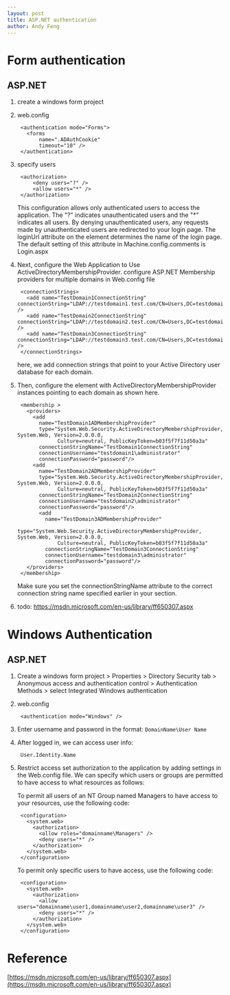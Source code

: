 ```yaml
---
layout: post
title: ASP.NET authentication
author: Andy Feng
---
```


# Form authentication #
## ASP.NET ##
1. create a windows form project

1. web.config

		<authentication mode="Forms">
		  <forms
		      name=".ADAuthCookie"       
		      timeout="10" />
		</authentication>
  
1. specify users

		<authorization> 
		    <deny users="?" />
		    <allow users="*" />
		</authorization>

	This configuration allows only authenticated users to access the application. The "?" indicates unauthenticated users and the "*" indicates all users. By denying unauthenticated users, any requests made by unauthenticated users are redirected to your login page. The loginUrl attribute on the <forms> element determines the name of the login page. The default setting of this attribute in Machine.config.comments is Login.aspx

1. Next, configure the Web Application to Use ActiveDirectoryMembershipProvider. configure ASP.NET Membership providers for multiple domains in Web.config file

		<connectionStrings>
		  <add name="TestDomain1ConnectionString" connectionString="LDAP://testdomain1.test.com/CN=Users,DC=testdomain1,DC=test,DC=com" />
		  <add name="TestDomain2ConnectionString" connectionString="LDAP://testdomain2.test.com/CN=Users,DC=testdomain2,DC=test,DC=com" />
		  <add name="TestDomain3ConnectionString" connectionString="LDAP://testdomain3.test.com/CN=Users,DC=testdomain3,DC=test,DC=com" />		
		</connectionStrings>

	here, we add connection strings that point to your Active Directory user database for each domain.

1. Then, configure the <membership> element with ActiveDirectoryMembershipProvider instances pointing to each domain as shown here.
	
		<membership >
		  <providers>
		    <add
		      name="TestDomain1ADMembershipProvider"
		      type="System.Web.Security.ActiveDirectoryMembershipProvider, System.Web, Version=2.0.0.0, 
		            Culture=neutral, PublicKeyToken=b03f5f7f11d50a3a"
		      connectionStringName="TestDomain1ConnectionString"
		      connectionUsername="testdomain1\administrator" 
		      connectionPassword="password"/>
		    <add
		      name="TestDomain2ADMembershipProvider"
		      type="System.Web.Security.ActiveDirectoryMembershipProvider, System.Web, Version=2.0.0.0, 
		            Culture=neutral, PublicKeyToken=b03f5f7f11d50a3a"
		      connectionStringName="TestDomain2ConnectionString"  
		      connectionUsername="testdomain2\administrator" 
		      connectionPassword="password"/>
		      <add
		        name="TestDomain3ADMembershipProvider"
		        type="System.Web.Security.ActiveDirectoryMembershipProvider, System.Web, Version=2.0.0.0, 
		            Culture=neutral, PublicKeyToken=b03f5f7f11d50a3a"
		        connectionStringName="TestDomain3ConnectionString"
		        connectionUsername="testdomain3\administrator" 
		        connectionPassword="password"/>
		  </providers>
		</membership>
  
	Make sure you set the connectionStringName attribute to the correct connection string name specified earlier in your <connectionStrings> section.

1. todo: https://msdn.microsoft.com/en-us/library/ff650307.aspx

# Windows Authentication #
## ASP.NET ##
1. Create a windows form project > Properties > Directory Security tab > Anonymous access and authentication control > Authentication Methods > select Integrated Windows authentication
	
2. web.config

		<authentication mode="Windows" />

3. Enter username and password in the format: `DomainName\User Name`

1. After logged in, we can access user info:

		User.Identity.Name

1. Restrict access
	set authorization to the application by adding settings in the Web.config file. We can specify which users or groups are permitted to have access to what resources as follows: 

	To permit all users of an NT Group named Managers to have access to your resources, use the following code:

		<configuration>
		  <system.web>
		    <authorization>
		      <allow roles="domainname\Managers" />
		      <deny users="*" />
		    </authorization>
		  </system.web>
		</configuration>

	To permit only specific users to have access, use the following code:

		<configuration>
		  <system.web>
		    <authorization>
		      <allow users="domainname\user1,domainname\user2,domainname\user3" />
		      <deny users="*" />
		    </authorization>
		  </system.web>
		</configuration>

# Reference #
[https://msdn.microsoft.com/en-us/library/ff650307.aspx](https://msdn.microsoft.com/en-us/library/ff650307.aspx)